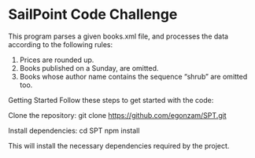 # SailPoint Code Challenge
This program parses a given books.xml file, and processes the data according to the following rules:

1. Prices are rounded up.
2. Books published on a Sunday, are omitted.
3. Books whose author name contains the sequence “shrub” are omitted too.

Getting Started
Follow these steps to get started with the code:

Clone the repository:
git clone https://github.com/egonzam/SPT.git

Install dependencies:
cd SPT
npm install

This will install the necessary dependencies required by the project.
